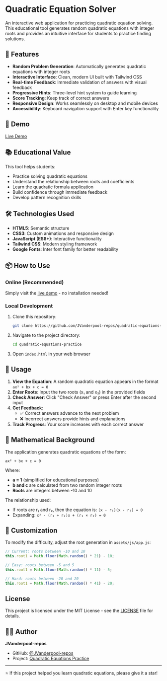 # Quadratic Equation Solver

An interactive web application for practicing quadratic equation solving. This educational tool generates random quadratic equations with integer roots and provides an intuitive interface for students to practice finding solutions.

## 🌟 Features

- **Random Problem Generation**: Automatically generates quadratic equations with integer roots
- **Interactive Interface**: Clean, modern UI built with Tailwind CSS
- **Real-time Feedback**: Immediate validation of answers with visual feedback
- **Progressive Hints**: Three-level hint system to guide learning
- **Score Tracking**: Keep track of correct answers
- **Responsive Design**: Works seamlessly on desktop and mobile devices
- **Accessibility**: Keyboard navigation support with Enter key functionality

## 🚀 Demo

[Live Demo](https://JVanderpool-repos.github.io/quadratic-equations-practice)

## 📚 Educational Value

This tool helps students:
- Practice solving quadratic equations
- Understand the relationship between roots and coefficients
- Learn the quadratic formula application
- Build confidence through immediate feedback
- Develop pattern recognition skills

## 🛠️ Technologies Used

- **HTML5**: Semantic structure
- **CSS3**: Custom animations and responsive design
- **JavaScript (ES6+)**: Interactive functionality
- **Tailwind CSS**: Modern styling framework
- **Google Fonts**: Inter font family for better readability

## 📦 How to Use

### Online (Recommended)
Simply visit the [live demo](https://JVanderpool-repos.github.io/quadratic-equations-practice) - no installation needed!

### Local Development
1. Clone this repository:
   ```bash
   git clone https://github.com/JVanderpool-repos/quadratic-equations-practice.git
   ```
2. Navigate to the project directory:
   ```bash
   cd quadratic-equations-practice
   ```
3. Open `index.html` in your web browser

## 🎯 Usage

1. **View the Equation**: A random quadratic equation appears in the format `ax² + bx + c = 0`
2. **Enter Roots**: Input the two roots (x₁ and x₂) in the provided fields
3. **Check Answer**: Click "Check Answer" or press Enter after the second input
4. **Get Feedback**: 
   - ✅ Correct answers advance to the next problem
   - ❌ Incorrect answers provide hints and explanations
5. **Track Progress**: Your score increases with each correct answer

## 📖 Mathematical Background

The application generates quadratic equations of the form:
```
ax² + bx + c = 0
```

Where:
- **a = 1** (simplified for educational purposes)
- **b and c** are calculated from two random integer roots
- **Roots** are integers between -10 and 10

The relationship used:
- If roots are r₁ and r₂, then the equation is: `(x - r₁)(x - r₂) = 0`
- Expanding: `x² - (r₁ + r₂)x + (r₁ × r₂) = 0`

## 🎨 Customization

To modify the difficulty, adjust the root generation in `assets/js/app.js`:
```javascript
// Current: roots between -10 and 10
this.root1 = Math.floor(Math.random() * 21) - 10;

// Easy: roots between -5 and 5
this.root1 = Math.floor(Math.random() * 11) - 5;

// Hard: roots between -20 and 20
this.root1 = Math.floor(Math.random() * 41) - 20;
```

##  License

This project is licensed under the MIT License - see the [LICENSE](LICENSE) file for details.

## 👨‍💻 Author

**JVanderpool-repos**
- GitHub: [@JVanderpool-repos](https://github.com/JVanderpool-repos)
- Project: [Quadratic Equations Practice](https://github.com/JVanderpool-repos/quadratic-equations-practice)

---

⭐ If this project helped you learn quadratic equations, please give it a star!